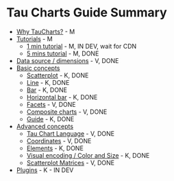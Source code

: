 # Tau Charts Guide Summary

* [Why TauCharts?](why/README.md) - M
* [Tutorials](tutorials/README.md) - M
	* [1 min tutorial](tutorials/1min.md) - M, IN DEV, wait for CDN
	* [5 mins tutorial](tutorials/5min.md) - M, DONE
* [Data source / dimensions](datasource/README.md) - V, DONE
* [Basic concepts](basic/README.md)
    * [Scatterplot](basic/scatterplot.md) - K, DONE
    * [Line](basic/line.md) - K, DONE
    * [Bar](basic/bar.md) - K, DONE
    * [Horizontal bar](basic/horizontal-bar.md) - K, DONE
    * [Facets](basic/facet.md) - V, DONE
    * [Composite charts](basic/composite.md) - V, DONE
    * [Guide](basic/guide.md) - K, DONE
* [Advanced concepts](advanced/README.md)
	* [Tau Chart Language](advanced/tauchartslanguage.md) - V, DONE
	* [Coordinates](advanced/coordinates.md) - V, DONE
	* [Elements](advanced/elements.md) - K, DONE
	* [Visual encoding / Color and Size](advanced/encoding.md) - K, DONE
	* [Scatterplot Matrices](advanced/splom.md) - V, DONE
* [Plugins](plugins/README.md) - K - IN DEV



